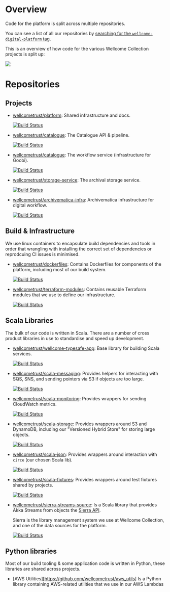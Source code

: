 # Overview

Code for the platform is split across multiple repositories.

You can see a list of all our repositories by [searching for the `wellcome-digital-platform` tag](https://github.com/search?type=Repositories&q=org%3Awellcometrust%20topic%3Awellcome-digital-platform).

This is an overview of how code for the various Wellcome Collection projects is split up:

![](weco_overview.png)

# Repositories

## Projects

*   [wellcometrust/platform](https://github.com/wellcometrust/platform): Shared infrastructure and docs.

    [![Build Status](https://travis-ci.org/wellcometrust/platform.svg?branch=master)](https://travis-ci.org/wellcometrust/platform)

*   [wellcometrust/catalogue](https://github.com/wellcometrust/catalogue): The Catalogue API & pipeline.

    [![Build Status](https://travis-ci.org/wellcometrust/catalogue.svg?branch=master)](https://travis-ci.org/wellcometrust/catalogue)

*   [wellcometrust/catalogue](https://github.com/wellcometrust/catalogue): The workflow service (infrastructure for Goobi).

    [![Build Status](https://travis-ci.org/wellcometrust/workflow.svg?branch=master)](https://travis-ci.org/wellcometrust/workflow)

*   [wellcometrust/storage-service](https://github.com/wellcometrust/storage-service): The archival storage service.

    [![Build Status](https://travis-ci.org/wellcometrust/storage-service.svg?branch=master)](https://travis-ci.org/wellcometrust/storage-service)

*   [wellcometrust/archivematica-infra](https://github.com/wellcometrust/archivematica-infra): Archivematica infrastructure for digital workflow.

    [![Build Status](https://travis-ci.org/wellcometrust/archivematica-infra.svg?branch=master)](https://travis-ci.org/wellcometrust/archivematica-infra)

## Build & Infrastructure

We use linux containers to encapsulate build dependencies and tools in order that wrangling with installing the correct set of dependencies or reprodcuing CI issues is minimised.

*   [wellcometrust/dockerfiles](https://github.com/wellcometrust/dockerfiles): Contains Dockerfiles for components of the platform, including most of our build system.

    [![Build Status](https://travis-ci.org/wellcometrust/dockerfiles.svg?branch=master)](https://travis-ci.org/wellcometrust/dockerfiles)

*   [wellcometrust/terraform-modules](https://github.com/wellcometrust/terraform-modules): Contains reusable Terraform modules that we use to define our infrastructure.

    [![Build Status](https://travis-ci.org/wellcometrust/terraform-modules.svg?branch=master)](https://travis-ci.org/wellcometrust/terraform-modules)

## Scala Libraries

The bulk of our code is written in Scala. There are a number of cross product libraries in use to standardise and speed up development.

*   [wellcometrust/wellcome-typesafe-app](https://github.com/wellcometrust/wellcome-typesafe-app): Base library for building Scala services.

    [![Build Status](https://travis-ci.org/wellcometrust/wellcome-typesafe-app.svg?branch=master)](https://travis-ci.org/wellcometrust/wellcome-typesafe-app)

*   [wellcometrust/scala-messaging](https://github.com/wellcometrust/scala-messaging): Provides helpers for interacting with SQS, SNS, and sending pointers via S3 if objects are too large.

    [![Build Status](https://travis-ci.org/wellcometrust/scala-messaging.svg?branch=master)](https://travis-ci.org/wellcometrust/scala-messaging)

*   [wellcometrust/scala-monitoring](https://github.com/wellcometrust/scala-monitoring): Provides wrappers for sending CloudWatch metrics.

    [![Build Status](https://travis-ci.org/wellcometrust/scala-monitoring.svg?branch=master)](https://travis-ci.org/wellcometrust/scala-monitoring)

*   [wellcometrust/scala-storage](https://github.com/wellcometrust/scala-storage): Provides wrappers around S3 and DynamoDB, including our "Versioned Hybrid Store" for storing large objects.

    [![Build Status](https://travis-ci.org/wellcometrust/scala-storage.svg?branch=master)](https://travis-ci.org/wellcometrust/scala-storage)

*   [wellcometrust/scala-json](https://github.com/wellcometrust/scala-json): Provides wrappers around interaction with `circe` (our chosen Scala lib).

    [![Build Status](https://travis-ci.org/wellcometrust/scala-json.svg?branch=master)](https://travis-ci.org/wellcometrust/scala-json)

*   [wellcometrust/scala-fixtures](https://github.com/wellcometrust/scala-fixtures): Provides wrappers around test fixtures shared by projects.

    [![Build Status](https://travis-ci.org/wellcometrust/scala-fixtures.svg?branch=master)](https://travis-ci.org/wellcometrust/scala-fixtures)

*   [wellcometrust/sierra-streams-source](https://github.com/wellcometrust/sierra-streams-source): Is a Scala library that provides Akka Streams from objects the [Sierra API](https://techdocs.iii.com/sierraapi/Content/titlePage.htm).

    Sierra is the library management system we use at Wellcome Collection, and one of the data sources for the platform.

    [![Build Status](https://travis-ci.org/wellcometrust/sierra-streams-source.svg?branch=master)](https://travis-ci.org/wellcometrust/sierra-streams-source)

## Python libraries

Most of our build tooling & some application code is written in Python, these libraries are shared across projects.

*   [AWS Utilities][https://github.com/wellcometrust/aws_utils] Is a Python library containing AWS-related utilities that we use in our AWS Lambdas